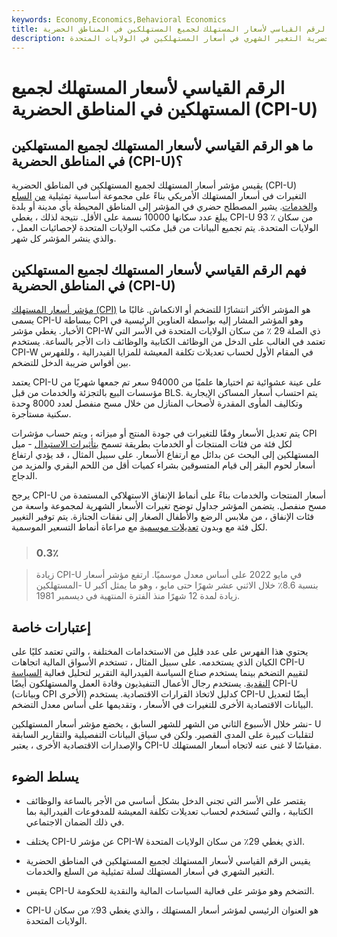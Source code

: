 ```yaml
---
keywords: Economy,Economics,Behavioral Economics
title: الرقم القياسي لأسعار المستهلك لجميع المستهلكين في المناطق الحضرية (CPI-U)
description: يقيس مؤشر أسعار المستهلك لجميع المستهلكين في المناطق الحضرية التغير الشهري في أسعار المستهلكين في الولايات المتحدة.
---
```


# الرقم القياسي لأسعار المستهلك لجميع المستهلكين في المناطق الحضرية (CPI-U)
## ما هو الرقم القياسي لأسعار المستهلك لجميع المستهلكين في المناطق الحضرية (CPI-U)؟

يقيس مؤشر أسعار المستهلك لجميع المستهلكين في المناطق الحضرية (CPI-U) التغيرات في أسعار المستهلك الأمريكي بناءً على مجموعة أساسية تمثيلية [من](/basket_of_goods) [السلع والخدمات](/basket_of_goods). يشير المصطلح حضري في المؤشر إلى المناطق المحيطة بأي مدينة أو بلدة يبلغ عدد سكانها 10000 نسمة على الأقل. نتيجة لذلك ، يغطي CPI-U 93 ٪ من سكان الولايات المتحدة. يتم تجميع البيانات من قبل مكتب الولايات المتحدة لإحصائيات العمل ، والذي ينشر المؤشر كل شهر.

## فهم الرقم القياسي لأسعار المستهلك لجميع المستهلكين في المناطق الحضرية (CPI-U)

[مؤشر أسعار المستهلك (CPI)](/consumerpriceindex) هو المؤشر الأكثر انتشارًا للتضخم أو الانكماش. غالبًا ما يسمى CPI-U ببساطة CPI وهو المؤشر المشار إليه بواسطة العناوين الرئيسية في الأخبار. يغطي مؤشر CPI-W ذي الصلة 29 ٪ من سكان الولايات المتحدة في الأسر التي تعتمد في الغالب على الدخل من الوظائف الكتابية والوظائف ذات الأجر بالساعة. يستخدم CPI-W في المقام الأول لحساب تعديلات تكلفة المعيشة للمزايا الفيدرالية ، وللفهرس بين أقواس ضريبة الدخل للتضخم.

يعتمد CPI-U على عينة عشوائية تم اختيارها علميًا من 94000 سعر تم جمعها شهريًا من مؤسسات البيع بالتجزئة والخدمات من قبل BLS. يتم احتساب أسعار المساكن الإيجارية وتكاليف المأوى المقدرة لأصحاب المنازل من خلال مسح منفصل لعدد 8000 وحدة سكنية مستأجرة.

يتم تعديل الأسعار وفقًا للتغيرات في جودة المنتج أو ميزاته ، ويتم حساب مؤشرات CPI لكل فئة من فئات المنتجات أو الخدمات بطريقة تسمح [بتأثيرات الاستبدال](/substitution-effect) - ميل المستهلكين إلى البحث عن بدائل مع ارتفاع الأسعار. على سبيل المثال ، قد يؤدي ارتفاع أسعار لحوم البقر إلى قيام المتسوقين بشراء كميات أقل من اللحم البقري والمزيد من الدجاج.

يرجح CPI-U أسعار المنتجات والخدمات بناءً على أنماط الإنفاق الاستهلاكي المستمدة من مسح منفصل. يتضمن المؤشر جداول توضح تغيرات الأسعار الشهرية لمجموعة واسعة من فئات الإنفاق ، من ملابس الرضع والأطفال الصغار إلى نفقات الجنازة. يتم توفير التغيير لكل فئة مع وبدون [تعديلات موسمية](/seasonal-adjustment) مع مراعاة أنماط التسعير الموسمية.

> ### 0.3٪

> زيادة CPI-U في مايو 2022 على أساس معدل موسميًا. ارتفع مؤشر أسعار المستهلكين- U بنسبة 8.6٪ خلال الاثني عشر شهرًا حتى مايو ، وهو ما يمثل أكبر زيادة لمدة 12 شهرًا منذ الفترة المنتهية في ديسمبر 1981.

>

## إعتبارات خاصة

يحتوي هذا الفهرس على عدد قليل من الاستخدامات المختلفة ، والتي تعتمد كليًا على الكيان الذي يستخدمه. على سبيل المثال ، تستخدم الأسواق المالية اتجاهات CPI-U لتقييم التضخم بينما يستخدم صناع السياسة الفيدرالية التقرير لتحليل فعالية [السياسة النقدية](/monetarypolicy). يستخدم رجال الأعمال التنفيذيون وقادة العمل والمستهلكون أيضًا CPI-U (وبيانات CPI الأخرى) كدليل لاتخاذ القرارات الاقتصادية. يستخدم CPI-U أيضًا لتعديل البيانات الاقتصادية الأخرى للتغيرات في الأسعار ، وتقديمها على أساس معدل التضخم.

نشر خلال الأسبوع الثاني من الشهر للشهر السابق ، يخضع مؤشر أسعار المستهلكين- U لتقلبات كبيرة على المدى القصير. ولكن في سياق البيانات التفصيلية والتقارير السابقة والإصدارات الاقتصادية الأخرى ، يعتبر CPI-U مقياسًا لا غنى عنه لاتجاه أسعار المستهلك.

## يسلط الضوء

- يقتصر على الأسر التي تجني الدخل بشكل أساسي من الأجر بالساعة والوظائف الكتابية ، والتي تُستخدم لحساب تعديلات تكلفة المعيشة للمدفوعات الفيدرالية بما في ذلك الضمان الاجتماعي.

- يختلف CPI-U عن مؤشر CPI-W الذي يغطي 29٪ من سكان الولايات المتحدة.

- يقيس الرقم القياسي لأسعار المستهلك لجميع المستهلكين في المناطق الحضرية التغير الشهري في أسعار المستهلك لسلة تمثيلية من السلع والخدمات.

- يقيس CPI-U التضخم وهو مؤشر على فعالية السياسات المالية والنقدية للحكومة.

- CPI-U هو العنوان الرئيسي لمؤشر أسعار المستهلك ، والذي يغطي 93٪ من سكان الولايات المتحدة.

